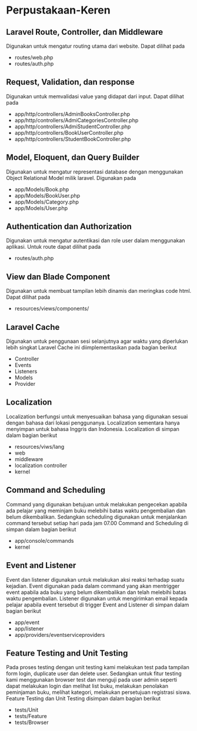 # Perpustakaan-Keren

## Laravel Route, Controller, dan Middleware
Digunakan untuk mengatur routing utama dari website. Dapat dilihat pada 
- routes/web.php
- routes/auth.php

## Request, Validation, dan response
Digunakan untuk memvalidasi value yang didapat dari input. Dapat dilihat pada
- app/http/controllers/AdminBooksController.php
- app/http/controllers/AdmiCategoriesController.php
- app/http/controllers/AdmiStudentController.php
- app/http/controllers/BookUserController.php
- app/http/controllers/StudentBookController.php

## Model, Eloquent, dan Query Builder
Digunakan untuk mengatur representasi database dengan menggunakan Object Relational Model milik laravel. Digunakan pada 
- app/Models/Book.php
- app/Models/BookUser.php
- app/Models/Category.php
- app/Models/User.php

## Authentication dan Authorization
Digunakan untuk mengatur autentikasi dan role user dalam menggunakan aplikasi. Untuk route dapat dilihat pada
- routes/auth.php

## View dan Blade Component 
Digunakan untuk membuat tampilan lebih dinamis dan meringkas code html. Dapat dilihat pada 
- resources/views/components/

## Laravel Cache
Digunakan untuk penggunaan sesi selanjutnya agar waktu yang diperlukan lebih singkat
Laravel Cache ini diimplementasikan pada bagian berikut
- Controller
- Events
- Listeners
- Models
- Provider

## Localization
Localization berfungsi untuk menyesuaikan bahasa yang digunakan sesuai dengan bahasa dari lokasi penggunanya. Localization sementara hanya menyimpan untuk bahasa Inggris dan Indonesia.
Localization di simpan dalam bagian berikut
- resources/viws/lang
- web
- middleware
- localization controller
- kernel

## Command and Scheduling
Command yang digunakan betujuan untuk melakukan pengecekan apabila ada pelajar yang meminjam buku melebihi batas waktu pengembalian dan belum dikembalikan. Sedangkan scheduling digunakan untuk menjalankan command tersebut setiap hari pada jam 07.00
Command and Scheduling di simpan dalam bagian berikut
- app/console/commands
- kernel

## Event and Listener
Event dan listener digunakan untuk melakukan aksi reaksi terhadap suatu kejadian. Event digunakan pada dalam command yang akan mentrigger event apabila ada buku yang belum dikembalikan dan telah melebihi batas waktu pengembalian. Listener digunakan untuk mengirimkan email kepada pelajar apabila event tersebut di trigger
Event and Listener di simpan dalam bagian berikut
- app/event
- app/listener
- app/providers/eventserviceproviders

## Feature Testing and Unit Testing
Pada proses testing dengan unit testing kami melakukan test pada tampilan form login, duplicate user dan delete user. Sedangkan untuk fitur testing kami menggunakan browser test dan menguji pada user admin seperti dapat melakukan login dan melihat list buku, melakukan penolakan peminjaman buku, melihat kategori, melakukan persetujuan registrasi siswa. 
Feature Testing dan Unit Testing disimpan dalam bagian berikut
- tests/Unit
- tests/Feature
- tests/Browser
